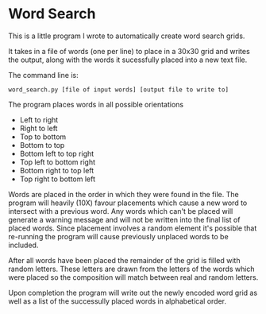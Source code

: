 # Word Search
This is a little program I wrote to automatically create word search grids.

It takes in a file of words (one per line) to place in a 30x30 grid and writes the output, along with the words it sucessfully placed into a new text file.

The command line is:

```
word_search.py [file of input words] [output file to write to]
```

The program places words in all possible orientations

* Left to right
* Right to left
* Top to bottom
* Bottom to top
* Bottom left to top right
* Top left to bottom right
* Bottom right to top left
* Top right to bottom left

Words are placed in the order in which they were found in the file.  The program will heavily (10X) favour placements which cause a new word to intersect with a previous word.  Any words which can't be placed will generate a warning message and will not be written into the final list of placed words.  Since placement involves a random element it's possible that re-running the program will cause previously unplaced words to be included.

After all words have been placed the remainder of the grid is filled with random letters.  These letters are drawn from the letters of the words which were placed so the composition will match between real and random letters.

Upon completion the program will write out the newly encoded word grid as well as a list of the successully placed words in alphabetical order.

